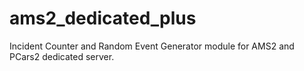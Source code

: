 # ams2_dedicated_plus
Incident Counter and Random Event Generator module for AMS2 and PCars2 dedicated server.

